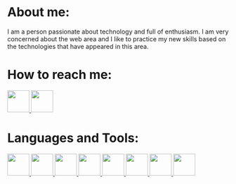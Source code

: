 # About me:
I am a person passionate about technology and full of enthusiasm. I am very concerned about the web area and I like to practice my new skills based on the technologies that have appeared in this area.
# How to reach me:
<a href='https://www.facebook.com/'>
    <img src='https://upload.wikimedia.org/wikipedia/commons/5/51/Facebook_f_logo_%282019%29.svg' width='auto' height='50px' />
</a>

<a href='https://www.instagram.com/radustanciu841/'>
    <img src='https://workingwithdog.com/wp-content/uploads/2016/05/new_instagram_logo-1024x1024.jpg' width='auto' height='50px' />
</a>

# Languages and Tools:
<a href='/'>
    <img src='https://ih1.redbubble.net/image.1470587088.2816/st,small,507x507-pad,600x600,f8f8f8.jpg' width='auto' height='50px' />
</a> 
<a href='/'>   
    <img src='https://rapidapi.com/blog/wp-content/uploads/2018/06/logo-2582748_640.png' width='auto' height='50px' />
</a>
<a href='/'>    
    <img src='https://www.lambdatest.com/blog/wp-content/uploads/2018/07/CSS3.jpg' width='auto' height='50px' />
</a>
<a href='/'>
    <img src='https://cdn.iconscout.com/icon/free/png-256/javascript-2752148-2284965.png' width='auto' height='50px' />
</a>
<a href='/'>    
    <img src='https://reactjs.org/logo-og.png' width='auto' height='50px' />
</a>
<a href='/'>    
    <img src='https://redux.js.org/img/redux-logo-landscape.png' width='auto' height='50px' />
</a>
<a href='/'>    
    <img src='https://repository-images.githubusercontent.com/19872456/05dca500-f010-11e9-9588-a96554294e4e' width='auto' height='50px' />
</a>
<a href='/'>    
    <img src='https://upload.wikimedia.org/wikipedia/commons/thumb/e/e0/Git-logo.svg/1200px-Git-logo.svg.png' width='auto' height='50px' />
</a>
